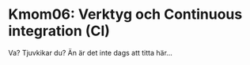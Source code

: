 Kmom06: Verktyg och Continuous integration (CI)
=======

Va? Tjuvkikar du? Än är det inte dags att titta här...
